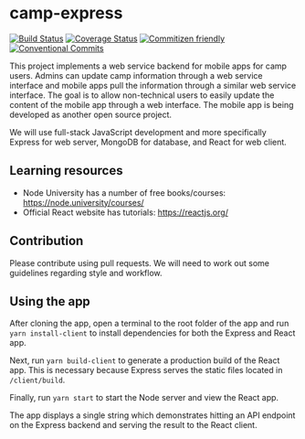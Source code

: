 # camp-express

[![Build Status](https://travis-ci.org/cavatron/camp-express.svg?branch=master)](https://travis-ci.org/cavatron/camp-express)
[![Coverage Status](https://coveralls.io/repos/github/cavatron/camp-express/badge.svg)](https://coveralls.io/github/cavatron/camp-express)
[![Commitizen friendly](https://img.shields.io/badge/commitizen-friendly-brightgreen.svg)](http://commitizen.github.io/cz-cli/)
[![Conventional Commits](https://img.shields.io/badge/Conventional%20Commits-1.0.0-yellow.svg)](https://conventionalcommits.org)

This project implements a web service backend for mobile apps for camp users.
Admins can update camp information through a web service interface and mobile
apps pull the information through a similar web service interface. The goal is
to allow non-technical users to easily update the content of the mobile app
through a web interface. The mobile app is being developed as another open
source project.

We will use full-stack JavaScript development and more specifically Express for
web server, MongoDB for database, and React for web client.

## Learning resources

* Node University has a number of free books/courses: https://node.university/courses/
* Official React website has tutorials: https://reactjs.org/

## Contribution

Please contribute using pull requests. We will need to work out some guidelines
regarding style and workflow.

## Using the app

After cloning the app, open a terminal to the root folder of the app and run `yarn install-client` to install dependencies for both the Express and React app.

Next, run `yarn build-client` to generate a production build of the React app. This is necessary because Express serves the static files located in `/client/build`.

Finally, run `yarn start` to start the Node server and view the React app.

The app displays a single string which demonstrates hitting an API endpoint on the Express backend and serving the result to the React client.
